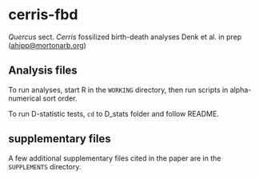 # cerris-fbd
_Quercus_ sect. _Cerris_ fossilized birth-death analyses
Denk et al. in prep
(ahipp@mortonarb.org)

## Analysis files
To run analyses, start R in the `WORKING` directory, then run scripts in alpha-numerical sort order.

To run D-statistic tests, `cd` to D_stats folder and follow README.

## supplementary files
A few additional supplementary files cited in the paper are in the `SUPPLEMENTS` directory.
